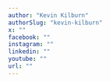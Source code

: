 ```yaml
---
author: "Kevin Kilburn"
authorSlug: "kevin-kilburn"
x: ""
facebook: ""
instagram: ""
linkedin: ""
youtube: ""
url: ""
---
```

